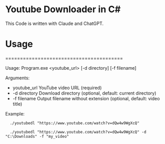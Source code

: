 # Youtube Downloader in C#
This Code is written with Claude and ChatGPT.



# Usage
========================================

Usage: Program.exe <youtube_url> [-d directory] [-f filename]

Arguments:
 - youtube_url    YouTube video URL (required)
 - -d directory   Download directory (optional, default: current directory)
 - -f filename    Output filename without extension (optional, default: video title)

Example:
```shell
  ./youtubedl "https://www.youtube.com/watch?v=dQw4w9WgXcQ"
```
```shell
  ./youtubedl "https://www.youtube.com/watch?v=dQw4w9WgXcQ" -d "C:\Downloads" -f "my_video"
```

